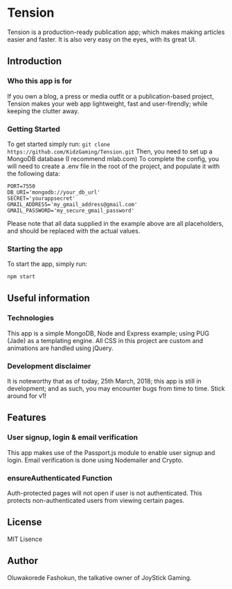 # Tension
Tension is a production-ready publication app; which makes making articles easier and faster. It is also very easy on the eyes, with its great UI.

## Introduction
### Who this app is for
If you own a blog, a press or media outfit or a publication-based project, Tension makes your web app lightweight, fast and user-firendly; while keeping the clutter away.
### Getting Started
To get started simply run: ```git clone https://github.com/KidzGaming/Tension.git```
Then, you need to set up a MongoDB database (I recommend mlab.com)
To complete the config, you will need to create a .env file in the root of the project, and populate it with the following data:
```
PORT=7550
DB_URI='mongodb://your_db_url'
SECRET='yourappsecret'
GMAIL_ADDRESS='my_gmail_address@gmail.com'
GMAIL_PASSWORD='my_secure_gmail_password'
```
Please note that all data supplied in the example above are all placeholders, and should be replaced with the actual values.
### Starting the app
To start the app, simply run:
```sh
npm start
```
## Useful information
### Technologies
This app is a simple MongoDB, Node and Express example; using PUG (Jade) as a templating engine. All CSS in this project are custom and animations are handled using jQuery.
### Development disclaimer
It is noteworthy that as of today, 25th March, 2018; this app is still in development; and as such, you may encounter bugs from time to time. Stick around for v1!
## Features
### User signup, login & email verification
This app makes use of the Passport.js module to enable user signup and login. Email verification is done using Nodemailer and Crypto.
### ensureAuthenticated Function
Auth-protected pages will not open if user is not authenticated. This protects non-authenticated users from viewing certain pages.
## License
MIT Lisence
## Author
Oluwakorede Fashokun, the talkative owner of JoyStick Gaming.
